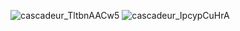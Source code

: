 ![cascadeur_TltbnAACw5](https://github.com/user-attachments/assets/60f8ff2d-3fe2-4a57-9a74-875a88f61393)
![cascadeur_IpcypCuHrA](https://github.com/user-attachments/assets/c4698d5a-0d38-49c9-abc7-08e236e6643f)
